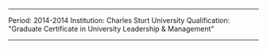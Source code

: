 ---

Period: 2014-2014 
Institution: Charles Sturt University
Qualification: "Graduate Certificate in University Leadership & Management"

---